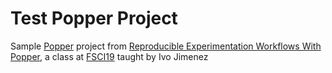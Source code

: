 # Test Popper Project

Sample [Popper](https://falsifiable.us/) project from [Reproducible Experimentation Workflows With Popper](https://popperized.github.io/swc-lesson/), a class at [FSCI19](https://www.force11.org/fsci/2019) taught by Ivo Jimenez 
